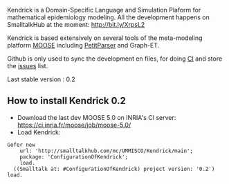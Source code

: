 Kendrick is a Domain-Specific Language and Simulation Plaform for mathematical epidemiology modeling. All the development happens on SmalltalkHub at the moment: http://bit.ly/XrpsL2

Kendrick is based extensively on several tools of the meta-modeling platform [MOOSE](http://www.moosetechnology.org/) including [PetitParser](http://www.moosetechnology.org/tools/petitparser) and Graph-ET.

Github is only used to sync the development en files, for doing [CI](https://travis-ci.org/SergeStinckwich/Kendrick) and store the [issues](https://github.com/UMMISCO/Kendrick/issues) list.

Last stable version : 0.2
## How to install Kendrick 0.2
* Download the last dev MOOSE 5.0 on INRIA's CI server: https://ci.inria.fr/moose/job/moose-5.0/
* Load Kendrick:

```Smalltalk
Gofer new
    url: 'http://smalltalkhub.com/mc/UMMISCO/Kendrick/main';
    package: 'ConfigurationOfKendrick';
    load.
  ((Smalltalk at: #ConfigurationOfKendrick) project version: '0.2') load.
````

